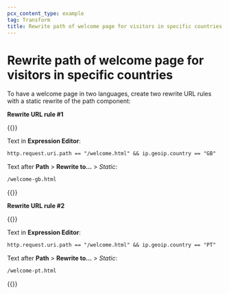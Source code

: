 ```yaml
---
pcx_content_type: example
tag: Transform
title: Rewrite path of welcome page for visitors in specific countries
---
```


# Rewrite path of welcome page for visitors in specific countries

To have a welcome page in two languages, create two rewrite URL rules with a static rewrite of the path component:

**Rewrite URL rule #1**

{{<example>}}

Text in **Expression Editor**:

```txt
http.request.uri.path == "/welcome.html" && ip.geoip.country == "GB"
```

Text after **Path** > **Rewrite to...** > _Static_:

```txt
/welcome-gb.html
```

{{</example>}}

**Rewrite URL rule #2**

{{<example>}}

Text in **Expression Editor**:

```txt
http.request.uri.path == "/welcome.html" && ip.geoip.country == "PT"
```

Text after **Path** > **Rewrite to...** > _Static_:

```txt
/welcome-pt.html
```

{{</example>}}


